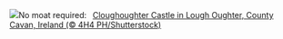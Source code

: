 ![](https://www.bing.com/th?id=OHR.CavanCastle_EN-US0493721152_UHD.jpg&w=1000)No moat required:&nbsp;&ensp;[Cloughoughter Castle in Lough Oughter, County Cavan, Ireland (© 4H4 PH/Shutterstock)](https://www.bing.com/th?id=OHR.CavanCastle_EN-US0493721152_UHD.jpg)
<br><br/>
